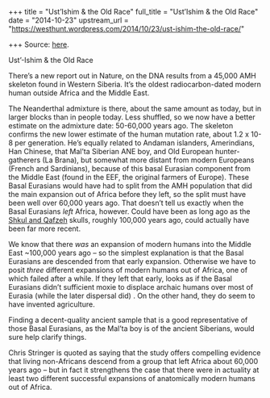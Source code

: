+++
title = "Ust’Ishim & the Old Race"
full_title = "Ust’Ishim & the Old Race"
date = "2014-10-23"
upstream_url = "https://westhunt.wordpress.com/2014/10/23/ust-ishim-the-old-race/"

+++
Source: [here](https://westhunt.wordpress.com/2014/10/23/ust-ishim-the-old-race/).

Ust’-Ishim & the Old Race

There’s a new report out in Nature, on the DNA results from a 45,000 AMH
skeleton found in Western Siberia. It’s the oldest radiocarbon-dated
modern human outside Africa and the Middle East.

The Neanderthal admixture is there, about the same amount as today, but
in larger blocks than in people today. Less shuffled, so we now have a
better estimate on the admixture date: 50-60,000 years ago. The
skeleton confirms the new lower estimate of the human mutation rate,
about 1.2 x 10-8 per generation.  He’s equally related to Andaman
islanders, Amerindians, Han Chinese, that Mal’ta Siberian ANE boy, and
Old European hunter-gatherers (La Brana), but somewhat more distant from
modern Europeans (French and Sardinians), because of this basal Eurasian
component from the Middle East (found in the EEF, the original farmers
of Europe). These Basal Eurasians would have had to split from the AMH
population that did the main expansion out of Africa before they left,
so the split must have been well over 60,000 years ago. That doesn’t
tell us exactly when the Basal Eurasians *left* Africa, however. Could
have been as long ago as the [Shkul and
Qafzeh](http://en.wikipedia.org/wiki/Skhul_and_Qafzeh_hominids) skulls,
roughly 100,000 years ago, could actually have been far more recent.

We know that there *was* an expansion of modern humans into the Middle
East \~100,000 years ago – so the simplest explanation is that the Basal
Eurasians are descended from that early expansion. Otherwise we have to
posit *three* different expansions of modern humans out of Africa, one
of which failed after a while. If they left that early, looks as if the
Basal Eurasians didn’t sufficient moxie to displace archaic humans over
most of Eurasia (while the later dispersal did) . On the other hand,
they do seem to have invented agriculture.

Finding a decent-quality ancient sample that is a good representative of
those Basal Eurasians, as the Mal’ta boy is of the ancient Siberians,
would sure help clarify things.

Chris Stringer is quoted as saying that the study offers compelling
evidence that living non-Africans descend from a group that left Africa
about 60,000 years ago – but in fact it strengthens the case that there
were in actuality at least two different successful expansions of
anatomically modern humans out of Africa.

